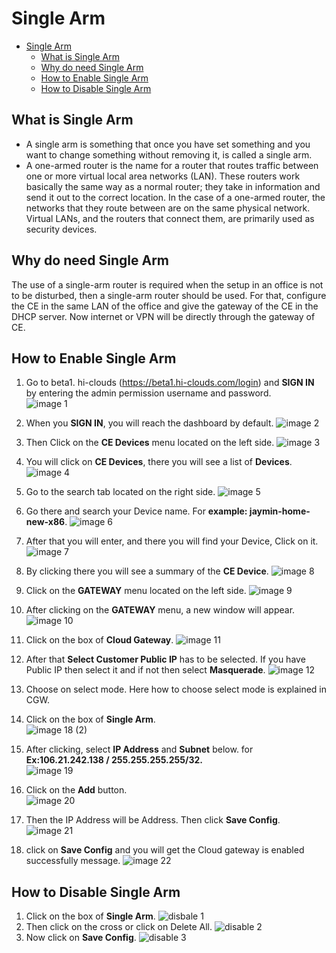 # Single Arm
<!-- TOC -->

- [Single Arm](#single-arm)
    - [What is Single Arm](#what-is-single-arm)
    - [Why do need Single Arm](#why-do-need-single-arm)
    - [How to Enable Single Arm](#how-to-enable-single-arm)
    - [How to Disable Single Arm](#how-to-disable-single-arm)

<!-- /TOC -->

## What is Single Arm
- A single arm is something that once you have set something and you want to change something without removing it, is called a single arm.
- A one-armed router is the name for a router that routes traffic between one or more virtual local area networks (LAN). These routers work basically the same way as a normal router; they take in information and send it out to the correct location. In the case of a one-armed router, the networks that they route between are on the same physical network. Virtual LANs, and the routers that connect them, are primarily used as security devices.
## Why do need Single Arm
The use of a single-arm router is required when the setup in an office is not to be disturbed, then a single-arm router should be used. For that, configure the CE in the same LAN of the office and give the gateway of the CE in the DHCP server. Now internet or VPN will be directly through the gateway of CE.

## How to Enable Single Arm 
1. Go to beta1. hi-clouds (https://beta1.hi-clouds.com/login) and **SIGN IN** by entering the admin permission username and password.                                                                        
  ![image 1](https://github.com/Nancypatel1103/ComplianceClient/assets/153616269/7e56d207-0bca-4580-bb81-baf34d5b642e)
2. When you **SIGN IN**, you will reach the dashboard by default.
  ![image 2](https://github.com/Nancypatel1103/ComplianceClient/assets/153616269/39f094f0-56a6-49ab-888a-4951c4eb042d)
3. Then Click on the **CE Devices** menu located on the left side.
  ![image 3](https://github.com/Nancypatel1103/ComplianceClient/assets/153616269/64543fc9-9f6d-4eb2-8c84-a175b499b3f5)

4. You will click on **CE Devices**, there you will see a list of **Devices**.
  ![image 4](https://github.com/Nancypatel1103/ComplianceClient/assets/153616269/205221fd-0958-4b18-ab5d-8f6fcc40f9eb)

5. Go to the search tab located on the right side. 
   ![image 5](https://github.com/Nancypatel1103/ComplianceClient/assets/153616269/8d98c687-76ff-4b38-87b4-7888a0fdacf7)

6. Go there and search your Device name. For **example: jaymin-home-new-x86**.
  ![image 6](https://github.com/Nancypatel1103/ComplianceClient/assets/153616269/fcb2066f-4d44-40ad-9664-ce943d82065e)

7. After that you will enter, and there you will find your Device, Click on it.
 ![image 7](https://github.com/Nancypatel1103/ComplianceClient/assets/153616269/104defef-5197-45ef-b832-2a0c27adc8a6)

8. By clicking there you will see a summary of the **CE Device**.
   ![image 8](https://github.com/Nancypatel1103/ComplianceClient/assets/153616269/6ca7b888-0689-4836-9ef3-83035058a871)
9. Click on the **GATEWAY** menu located on the left side.
   ![image 9](https://github.com/Nancypatel1103/ComplianceClient/assets/153616269/aa15c76d-4882-4007-b7a8-935a9b6cb01a)
10. After clicking on the **GATEWAY** menu, a new window will appear.
    ![image 10](https://github.com/Nancypatel1103/ComplianceClient/assets/153616269/d1bac712-8674-4cee-8a91-9117456f787d)

11. Click on the box of **Cloud Gateway**.
    ![image 11](https://github.com/Nancypatel1103/ComplianceClient/assets/153616269/108f0a4e-75af-480d-9c03-c9cd91b1559d) 
12. After that **Select Customer Public IP** has to be selected. If you have Public IP then select it and if not then select **Masquerade**.
   ![image 12](https://github.com/Nancypatel1103/ComplianceClient/assets/153616269/68f99a2f-7d53-4220-92b3-05160cc8f966)  
13. Choose on select mode. Here how to choose select mode is explained in CGW.
14. Click on the box of **Single Arm**.  
    ![image 18 (2)](https://github.com/Nancypatel1103/ComplianceClient/assets/153616269/136a9c00-67a4-4d6f-b7a2-28a795051af6)

15. After clicking, select **IP Address** and **Subnet** below. for **Ex:106.21.242.138 / 255.255.255.255/32.**   
   ![image 19](https://github.com/Nancypatel1103/ComplianceClient/assets/153616269/3d1ad299-6ffa-4ab4-a5f7-0762c1b51cbe)

16. Click on the **Add** button.    
  ![image 20](https://github.com/Nancypatel1103/ComplianceClient/assets/153616269/06aed440-36cc-43a6-a286-c44d7a4d0a40)

17. Then the IP Address will be Address. Then click **Save Config**.   
    ![image 21](https://github.com/Nancypatel1103/ComplianceClient/assets/153616269/4d42d642-0dff-4698-ad63-41f370469c1e)

18. click on **Save Config** and you will get the Cloud gateway is enabled successfully message.
  ![image 22](https://github.com/Nancypatel1103/ComplianceClient/assets/153616269/5d7901d0-e770-4d35-a779-dcb1d110820e)

## How to Disable Single Arm
1. Click on the box of **Single Arm**.
   ![disbale 1](https://github.com/Nancypatel1103/ComplianceClient/assets/153616269/f8b843ab-942a-4392-abc8-54233465f3e7)
2. Then click on the cross or click on Delete All.
   ![disable 2](https://github.com/Nancypatel1103/ComplianceClient/assets/153616269/aebdf1a9-49c0-4bea-aeb1-fd6666b54456)
3. Now click on **Save Config**.
   ![disable 3](https://github.com/Nancypatel1103/ComplianceClient/assets/153616269/e87c6e1d-84c4-4ea9-8371-20c48f9705e1)
